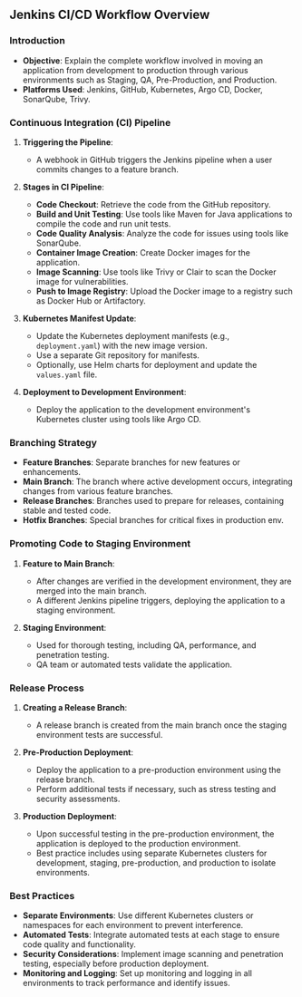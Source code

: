 

## Jenkins CI/CD Workflow Overview

### Introduction
- **Objective**: Explain the complete workflow involved in moving an application from development to production through various environments such as Staging, QA, Pre-Production, and Production.
- **Platforms Used**: Jenkins, GitHub, Kubernetes, Argo CD, Docker, SonarQube, Trivy.

### Continuous Integration (CI) Pipeline
1. **Triggering the Pipeline**:
   - A webhook in GitHub triggers the Jenkins pipeline when a user commits changes to a feature branch.

2. **Stages in CI Pipeline**:
   - **Code Checkout**: Retrieve the code from the GitHub repository.
   - **Build and Unit Testing**: Use tools like Maven for Java applications to compile the code and run unit tests.
   - **Code Quality Analysis**: Analyze the code for issues using tools like SonarQube.
   - **Container Image Creation**: Create Docker images for the application.
   - **Image Scanning**: Use tools like Trivy or Clair to scan the Docker image for vulnerabilities.
   - **Push to Image Registry**: Upload the Docker image to a registry such as Docker Hub or Artifactory.

3. **Kubernetes Manifest Update**:
   - Update the Kubernetes deployment manifests (e.g., `deployment.yaml`) with the new image version.
   - Use a separate Git repository for manifests.
   - Optionally, use Helm charts for deployment and update the `values.yaml` file.

4. **Deployment to Development Environment**:
   - Deploy the application to the development environment's Kubernetes cluster using tools like Argo CD.

### Branching Strategy
- **Feature Branches**: Separate branches for new features or enhancements.
- **Main Branch**: The branch where active development occurs, integrating changes from various feature branches.
- **Release Branches**: Branches used to prepare for releases, containing stable and tested code.
- **Hotfix Branches**: Special branches for critical fixes in production env.

### Promoting Code to Staging Environment
1. **Feature to Main Branch**:
   - After changes are verified in the development environment, they are merged into the main branch.
   - A different Jenkins pipeline triggers, deploying the application to a staging environment.

2. **Staging Environment**:
   - Used for thorough testing, including QA, performance, and penetration testing.
   - QA team or automated tests validate the application.

### Release Process
1. **Creating a Release Branch**:
   - A release branch is created from the main branch once the staging environment tests are successful.

2. **Pre-Production Deployment**:
   - Deploy the application to a pre-production environment using the release branch.
   - Perform additional tests if necessary, such as stress testing and security assessments.

3. **Production Deployment**:
   - Upon successful testing in the pre-production environment, the application is deployed to the production environment.
   - Best practice includes using separate Kubernetes clusters for development, staging, pre-production, and production to isolate environments.

### Best Practices
- **Separate Environments**: Use different Kubernetes clusters or namespaces for each environment to prevent interference.
- **Automated Tests**: Integrate automated tests at each stage to ensure code quality and functionality.
- **Security Considerations**: Implement image scanning and penetration testing, especially before production deployment.
- **Monitoring and Logging**: Set up monitoring and logging in all environments to track performance and identify issues.